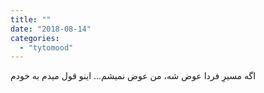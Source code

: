 ```yaml
---
title: ""
date: "2018-08-14"
categories: 
  - "tytomood"
---
```


اگه مسیرِ فردا عوض شه، من عوض نمیشم... اینو قول میدم به خودم
